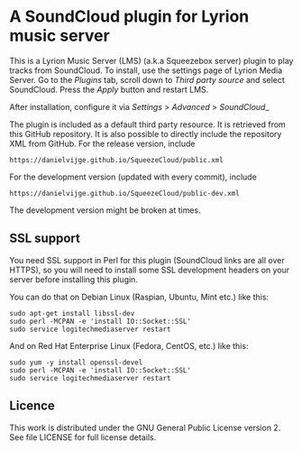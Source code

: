 # A SoundCloud plugin for Lyrion music server #

This is a Lyrion Music Server (LMS) (a.k.a Squeezebox server) plugin to play
tracks from SoundCloud. To install, use the settings page of Lyrion Media Server.
Go to the _Plugins_ tab, scroll down to _Third party source_ and select SoundCloud.
Press the _Apply_ button and restart LMS.

After installation, configure it via _Settings_ > _Advanced_ > _SoundCloud__

The plugin is included as a default third party resource. It is retrieved from this
GitHub repository. It is also possible to directly include
the repository XML from GitHub. For the release version, include
    
    https://danielvijge.github.io/SqueezeCloud/public.xml

For the development version (updated with every commit), include

    https://danielvijge.github.io/SqueezeCloud/public-dev.xml

The development version might be broken at times.

## SSL support ##

You need SSL support in Perl for this plugin (SoundCloud links are all over HTTPS), so you will need to install some SSL development headers on your server before installing this plugin.

You can do that on Debian Linux (Raspian, Ubuntu, Mint etc.) like this:

	sudo apt-get install libssl-dev
	sudo perl -MCPAN -e 'install IO::Socket::SSL'
	sudo service logitechmediaserver restart

And on Red Hat Enterprise Linux (Fedora, CentOS, etc.) like this:

    sudo yum -y install openssl-devel
    sudo perl -MCPAN -e 'install IO::Socket::SSL'
    sudo service logitechmediaserver restart

## Licence ##

This work is distributed under the GNU General Public License version 2. See file LICENSE for
full license details.
